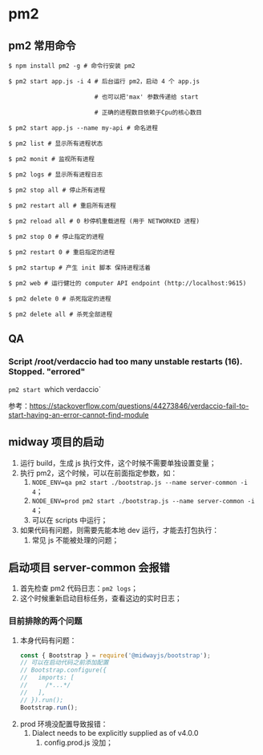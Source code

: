 # pm2

## pm2 常用命令

```
$ npm install pm2 -g # 命令行安装 pm2

$ pm2 start app.js -i 4 # 后台运行 pm2，启动 4 个 app.js

                        # 也可以把'max' 参数传递给 start

                        # 正确的进程数目依赖于Cpu的核心数目

$ pm2 start app.js --name my-api # 命名进程

$ pm2 list # 显示所有进程状态

$ pm2 monit # 监视所有进程

$ pm2 logs # 显示所有进程日志

$ pm2 stop all # 停止所有进程

$ pm2 restart all # 重启所有进程

$ pm2 reload all # 0 秒停机重载进程 (用于 NETWORKED 进程)

$ pm2 stop 0 # 停止指定的进程

$ pm2 restart 0 # 重启指定的进程

$ pm2 startup # 产生 init 脚本 保持进程活着

$ pm2 web # 运行健壮的 computer API endpoint (http://localhost:9615)

$ pm2 delete 0 # 杀死指定的进程

$ pm2 delete all # 杀死全部进程
```

## QA

### Script /root/verdaccio had too many unstable restarts (16). Stopped. "errored"

`pm2 start `which verdaccio`

参考：https://stackoverflow.com/questions/44273846/verdaccio-fail-to-start-having-an-error-cannot-find-module

## midway 项目的启动

1. 运行 build，生成 js 执行文件，这个时候不需要单独设置变量；
2. 执行 pm2，这个时候，可以在前面指定参数，如：
   1. `NODE_ENV=qa pm2 start ./bootstrap.js --name server-common -i 4`；
   2. `NODE_ENV=prod pm2 start ./bootstrap.js --name server-common -i 4`；
   3. 可以在 scripts 中运行；
3. 如果代码有问题，则需要先能本地 dev 运行，才能去打包执行：
   1. 常见 js 不能被处理的问题；

## 启动项目 server-common 会报错

1. 首先检查 pm2 代码日志：`pm2 logs`；
2. 这个时候重新启动目标任务，查看这边的实时日志；

### 目前排除的两个问题

1. 本身代码有问题：
   ```js
   const { Bootstrap } = require('@midwayjs/bootstrap');
   // 可以在启动代码之前添加配置
   // Bootstrap.configure({
   //   imports: [
   //     /*...*/
   //   ],
   // }).run();
   Bootstrap.run();
   ```
2. prod 环境没配置导致报错：
   1. Dialect needs to be explicitly supplied as of v4.0.0
      1. config.prod.js 没加；
